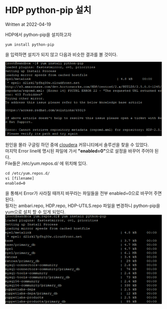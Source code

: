 # HDP python-pip 설치

Written at 2022-04-19

HDP에서 python-pip을 설치하고자

```
yum install python-pip
```

을 입력하면 설치가 되지 않고 다음과 비슷한 결과를 볼 것이다.

![python-pip yum installation error](/Cluster%20Computing%20Fundamentals/Hadoop/asset/python-pip%20yum%20installation%20error.png)

원인을 몰라 구글링 하던 중에 [cloudera](https://community.cloudera.com/t5/Support-Questions/yum-install-error-please-help-me-out/m-p/203121) 커뮤니티에서 솔루션을 찾을 수 있었다.  
마지막 Error line에 명시된 파일에 가서 <b>"enabled=0"</b>으로 설정을 바꾸어 주어야 된다.  
File들은 /etc/yum.repos.d/ 에 위치해 있다.

```
cd /etc/yum.repos.d/
vi [filename]
enabled=0
```

을 통해서 Error가 사라질 때까지 바꾸라는 파일들을 전부 enabled=0으로 바꾸어 주면 된다.  
필자는 ambari.repo, HDP.repo, HDP-UTILS.repo 파일을 변경하니 python-pip을 yum으로 설치 할 수 있게 되었다.  
![python-pip yum installation](/Cluster%20Computing%20Fundamentals/Hadoop/asset/python-pip%20yum%20installation.png)
